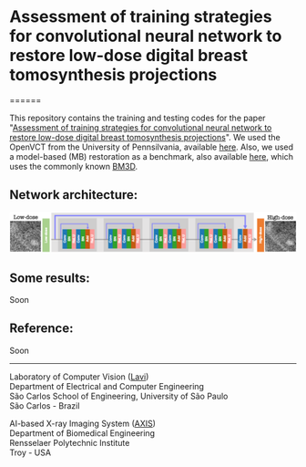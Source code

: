 # Assessment of training strategies for convolutional neural network to restore low-dose digital breast tomosynthesis projections

======

This repository contains the training and testing codes for the paper "[Assessment of training strategies for convolutional neural network to restore low-dose digital breast tomosynthesis projections]()". We used the OpenVCT from the University of Pennsilvania, available [here](https://sourceforge.net/p/openvct/wiki/Home/). Also, we used a model-based (MB) restoration as a benchmark, also available [here](https://lucasbusp.wixsite.com/lucasborges/image-restoration), which uses the commonly known [BM3D](https://webpages.tuni.fi/foi/GCF-BM3D/). 

## Network architecture:

![](imgs/resNet.png)

## Some results:

Soon

## Reference:

Soon


---
Laboratory of Computer Vision ([Lavi](http://iris.sel.eesc.usp.br/lavi/))  
Department of Electrical and Computer Engineering  
São Carlos School of Engineering, University of São Paulo  
São Carlos - Brazil

AI-based X-ray Imaging System ([AXIS](https://wang-axis.github.io))  
Department of Biomedical Engineering  
Rensselaer Polytechnic Institute  
Troy - USA  



